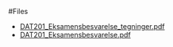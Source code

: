 #Files
* [DAT201_Eksamensbesvarelse_tegninger.pdf](DAT201_Eksamensbesvarelse_tegninger.pdf)
* [DAT201_Eksamensbesvarelse.pdf](DAT201_Eksamensbesvarelse.pdf)
